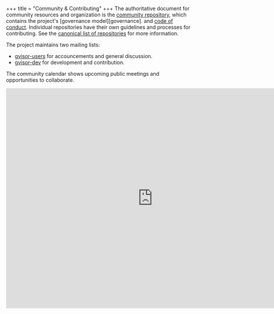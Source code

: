 +++
title = "Community & Contributing"
+++
The authoritative document for community resources and organization is the
[community repository][community], which contains the project's [governance
model][governance].  and [code of conduct][codeofconduct]. Individual
repositories have their own guidelines and processes for contributing. See the
[canonical list of repositories][repositories] for more information.

The project maintains two mailing lists:

 * [gvisor-users][gvisor-users] for accouncements and general discussion.
 * [gvisor-dev][gvisor-dev] for development and contribution.

The community calendar shows upcoming public meetings and opportunities to
collaborate.

<iframe src="https://calendar.google.com/calendar/b/1/embed?showTitle=0&amp;height=600&amp;wkst=1&amp;bgcolor=%23FFFFFF&amp;src=bd6f4k210u3ukmlj9b8vl053fk%40group.calendar.google.com&amp;color=%23AB8B00&amp;ctz=America%2FLos_Angeles" style="border-width:0" width="800" height="600" frameborder="0" scrolling="no"></iframe>

[community]: https://gvisor.googlesource.com/community
[goverance]: https://gvisor.googlesource.com/community/+/refs/heads/master/README.md
[gvisor-dev]: https://groups.google.com/forum/#!forum/gvisor-dev
[gvisor-users]: https://groups.google.com/forum/#!forum/gvisor-users
[codeofconduct]: https://gvisor.googlesource.com/community/+/refs/heads/master/CODE_OF_CONDUCT.md
[repositories]: https://gvisor.googlesource.com/
